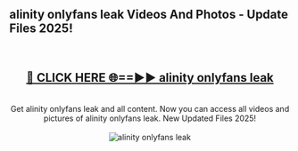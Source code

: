 <h2>alinity onlyfans leak Videos And Photos - Update Files 2025!</h2>
<br>
<div align="center">
<h2><a href="https://top-ai-tools.click/QrbHav" rel="nofollow">🔴 CLICK HERE 🌐==►► alinity onlyfans leak</a></h2>
<br>
Get alinity onlyfans leak and all content. Now you can access all videos and pictures of alinity onlyfans leak. New Updated Files 2025!
<br>
<br>
<a href="https://top-ai-tools.click/QrbHav" rel="nofollow" data-target="animated-image.originalLink"><img src="https://i.ibb.co.com/WyWwxjT/player-gif2.gif" alt="alinity onlyfans leak" style="max-width: 100%; display: inline-block;" data-target="animated-image.originalImage"></a>
</div>
<br>